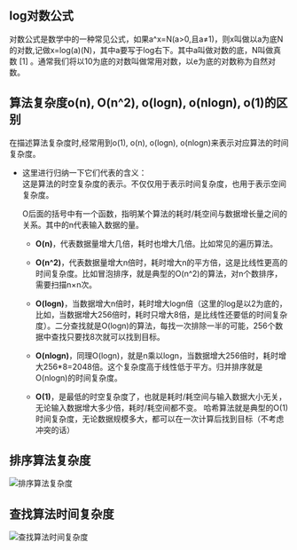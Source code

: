 ## log对数公式
对数公式是数学中的一种常见公式，如果a^x=N(a>0,且a≠1)，则x叫做以a为底N的对数,记做x=log(a)(N)，其中a要写于log右下。其中a叫做对数的底，N叫做真数 [1]  。通常我们将以10为底的对数叫做常用对数，以e为底的对数称为自然对数。

## 算法复杂度o(n), O(n^2), o(logn), o(nlogn), o(1)的区别
在描述算法复杂度时,经常用到o(1), o(n), o(logn), o(nlogn)来表示对应算法的时间复杂度。
* 这里进行归纳一下它们代表的含义：  
    这是算法的时空复杂度的表示。不仅仅用于表示时间复杂度，也用于表示空间复杂度。
    
    O后面的括号中有一个函数，指明某个算法的耗时/耗空间与数据增长量之间的关系。其中的n代表输入数据的量。
    
    * **O(n)**，代表数据量增大几倍，耗时也增大几倍。比如常见的遍历算法。
    
    * **O(n^2)**，代表数据量增大n倍时，耗时增大n的平方倍，这是比线性更高的时间复杂度。比如冒泡排序，就是典型的O(n^2)的算法，对n个数排序，需要扫描n×n次。
    
    * **O(logn)**，当数据增大n倍时，耗时增大logn倍（这里的log是以2为底的，比如，当数据增大256倍时，耗时只增大8倍，是比线性还要低的时间复杂度）。二分查找就是O(logn)的算法，每找一次排除一半的可能，256个数据中查找只要找8次就可以找到目标。

    * **O(nlogn)**，同理O(logn)，就是n乘以logn，当数据增大256倍时，耗时增大256*8=2048倍。这个复杂度高于线性低于平方。归并排序就是O(nlogn)的时间复杂度。
    
    * **O(1)**，是最低的时空复杂度了，也就是耗时/耗空间与输入数据大小无关，无论输入数据增大多少倍，耗时/耗空间都不变。 哈希算法就是典型的O(1)时间复杂度，无论数据规模多大，都可以在一次计算后找到目标（不考虑冲突的话）

## 排序算法复杂度
<img src="https://i.ibb.co/SVWJCPy/image.png" alt="排序算法复杂度" border="0">

## 查找算法时间复杂度
<img src="https://i.ibb.co/k5TPCnq/image.png" alt="查找算法时间复杂度" border="0">
